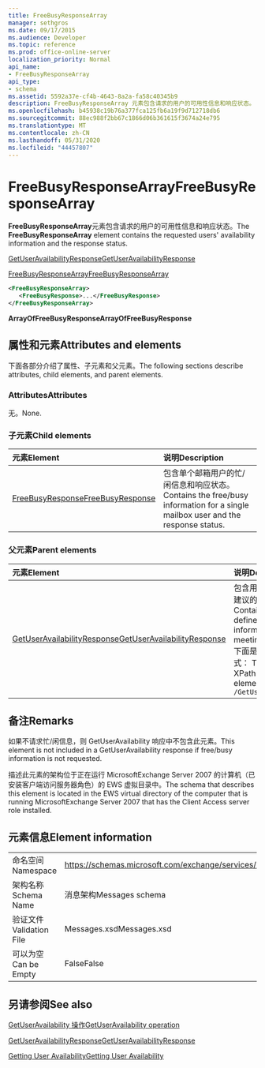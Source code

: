 ```yaml
---
title: FreeBusyResponseArray
manager: sethgros
ms.date: 09/17/2015
ms.audience: Developer
ms.topic: reference
ms.prod: office-online-server
localization_priority: Normal
api_name:
- FreeBusyResponseArray
api_type:
- schema
ms.assetid: 5592a37e-cf4b-4643-8a2a-fa58c40345b9
description: FreeBusyResponseArray 元素包含请求的用户的可用性信息和响应状态。
ms.openlocfilehash: b45938c19b76a377fca125fb6a19f9d712718db6
ms.sourcegitcommit: 88ec988f2bb67c1866d06b361615f3674a24e795
ms.translationtype: MT
ms.contentlocale: zh-CN
ms.lasthandoff: 05/31/2020
ms.locfileid: "44457807"
---
```

# <a name="freebusyresponsearray"></a><span data-ttu-id="5e6c2-103">FreeBusyResponseArray</span><span class="sxs-lookup"><span data-stu-id="5e6c2-103">FreeBusyResponseArray</span></span>

<span data-ttu-id="5e6c2-104">**FreeBusyResponseArray**元素包含请求的用户的可用性信息和响应状态。</span><span class="sxs-lookup"><span data-stu-id="5e6c2-104">The **FreeBusyResponseArray** element contains the requested users' availability information and the response status.</span></span> 
  
[<span data-ttu-id="5e6c2-105">GetUserAvailabilityResponse</span><span class="sxs-lookup"><span data-stu-id="5e6c2-105">GetUserAvailabilityResponse</span></span>](getuseravailabilityresponse.md)
  
[<span data-ttu-id="5e6c2-106">FreeBusyResponseArray</span><span class="sxs-lookup"><span data-stu-id="5e6c2-106">FreeBusyResponseArray</span></span>](freebusyresponsearray.md)
  
```xml
<FreeBusyResponseArray>
   <FreeBusyResponse>...</FreeBusyResponse>
</FreeBusyResponseArray>
```

 <span data-ttu-id="5e6c2-107">**ArrayOfFreeBusyResponse**</span><span class="sxs-lookup"><span data-stu-id="5e6c2-107">**ArrayOfFreeBusyResponse**</span></span>
## <a name="attributes-and-elements"></a><span data-ttu-id="5e6c2-108">属性和元素</span><span class="sxs-lookup"><span data-stu-id="5e6c2-108">Attributes and elements</span></span>

<span data-ttu-id="5e6c2-109">下面各部分介绍了属性、子元素和父元素。</span><span class="sxs-lookup"><span data-stu-id="5e6c2-109">The following sections describe attributes, child elements, and parent elements.</span></span>
  
### <a name="attributes"></a><span data-ttu-id="5e6c2-110">Attributes</span><span class="sxs-lookup"><span data-stu-id="5e6c2-110">Attributes</span></span>

<span data-ttu-id="5e6c2-111">无。</span><span class="sxs-lookup"><span data-stu-id="5e6c2-111">None.</span></span>
  
### <a name="child-elements"></a><span data-ttu-id="5e6c2-112">子元素</span><span class="sxs-lookup"><span data-stu-id="5e6c2-112">Child elements</span></span>

|<span data-ttu-id="5e6c2-113">**元素**</span><span class="sxs-lookup"><span data-stu-id="5e6c2-113">**Element**</span></span>|<span data-ttu-id="5e6c2-114">**说明**</span><span class="sxs-lookup"><span data-stu-id="5e6c2-114">**Description**</span></span>|
|:-----|:-----|
|[<span data-ttu-id="5e6c2-115">FreeBusyResponse</span><span class="sxs-lookup"><span data-stu-id="5e6c2-115">FreeBusyResponse</span></span>](freebusyresponse.md) <br/> |<span data-ttu-id="5e6c2-116">包含单个邮箱用户的忙/闲信息和响应状态。</span><span class="sxs-lookup"><span data-stu-id="5e6c2-116">Contains the free/busy information for a single mailbox user and the response status.</span></span>  <br/> |
   
### <a name="parent-elements"></a><span data-ttu-id="5e6c2-117">父元素</span><span class="sxs-lookup"><span data-stu-id="5e6c2-117">Parent elements</span></span>

|<span data-ttu-id="5e6c2-118">**元素**</span><span class="sxs-lookup"><span data-stu-id="5e6c2-118">**Element**</span></span>|<span data-ttu-id="5e6c2-119">**说明**</span><span class="sxs-lookup"><span data-stu-id="5e6c2-119">**Description**</span></span>|
|:-----|:-----|
|[<span data-ttu-id="5e6c2-120">GetUserAvailabilityResponse</span><span class="sxs-lookup"><span data-stu-id="5e6c2-120">GetUserAvailabilityResponse</span></span>](getuseravailabilityresponse.md) <br/> |<span data-ttu-id="5e6c2-121">包含用于定义用户可用性信息或建议的会议时间信息的属性。</span><span class="sxs-lookup"><span data-stu-id="5e6c2-121">Contains the properties that define user availability information or suggested meeting time information.</span></span>  <br/> <span data-ttu-id="5e6c2-122">下面是此元素的 XPath 表达式： </span><span class="sxs-lookup"><span data-stu-id="5e6c2-122">The following is the XPath expression to this element:</span></span>  <br/>  `/GetUserAvailabilityResponse` <br/> |
   
## <a name="remarks"></a><span data-ttu-id="5e6c2-123">备注</span><span class="sxs-lookup"><span data-stu-id="5e6c2-123">Remarks</span></span>

<span data-ttu-id="5e6c2-124">如果不请求忙/闲信息，则 GetUserAvailability 响应中不包含此元素。</span><span class="sxs-lookup"><span data-stu-id="5e6c2-124">This element is not included in a GetUserAvailability response if free/busy information is not requested.</span></span>
  
<span data-ttu-id="5e6c2-125">描述此元素的架构位于正在运行 MicrosoftExchange Server 2007 的计算机（已安装客户端访问服务器角色）的 EWS 虚拟目录中。</span><span class="sxs-lookup"><span data-stu-id="5e6c2-125">The schema that describes this element is located in the EWS virtual directory of the computer that is running MicrosoftExchange Server 2007 that has the Client Access server role installed.</span></span>
  
## <a name="element-information"></a><span data-ttu-id="5e6c2-126">元素信息</span><span class="sxs-lookup"><span data-stu-id="5e6c2-126">Element information</span></span>

|||
|:-----|:-----|
|<span data-ttu-id="5e6c2-127">命名空间</span><span class="sxs-lookup"><span data-stu-id="5e6c2-127">Namespace</span></span>  <br/> |https://schemas.microsoft.com/exchange/services/2006/messages  <br/> |
|<span data-ttu-id="5e6c2-128">架构名称</span><span class="sxs-lookup"><span data-stu-id="5e6c2-128">Schema Name</span></span>  <br/> |<span data-ttu-id="5e6c2-129">消息架构</span><span class="sxs-lookup"><span data-stu-id="5e6c2-129">Messages schema</span></span>  <br/> |
|<span data-ttu-id="5e6c2-130">验证文件</span><span class="sxs-lookup"><span data-stu-id="5e6c2-130">Validation File</span></span>  <br/> |<span data-ttu-id="5e6c2-131">Messages.xsd</span><span class="sxs-lookup"><span data-stu-id="5e6c2-131">Messages.xsd</span></span>  <br/> |
|<span data-ttu-id="5e6c2-132">可以为空</span><span class="sxs-lookup"><span data-stu-id="5e6c2-132">Can be Empty</span></span>  <br/> |<span data-ttu-id="5e6c2-133">False</span><span class="sxs-lookup"><span data-stu-id="5e6c2-133">False</span></span>  <br/> |
   
## <a name="see-also"></a><span data-ttu-id="5e6c2-134">另请参阅</span><span class="sxs-lookup"><span data-stu-id="5e6c2-134">See also</span></span>



[<span data-ttu-id="5e6c2-135">GetUserAvailability 操作</span><span class="sxs-lookup"><span data-stu-id="5e6c2-135">GetUserAvailability operation</span></span>](getuseravailability-operation.md)
  
[<span data-ttu-id="5e6c2-136">GetUserAvailabilityResponse</span><span class="sxs-lookup"><span data-stu-id="5e6c2-136">GetUserAvailabilityResponse</span></span>](getuseravailabilityresponse.md)


[<span data-ttu-id="5e6c2-137">Getting User Availability</span><span class="sxs-lookup"><span data-stu-id="5e6c2-137">Getting User Availability</span></span>](https://msdn.microsoft.com/library/d4133fcb-9b0f-4e6b-aadf-a389da83516a%28Office.15%29.aspx)

